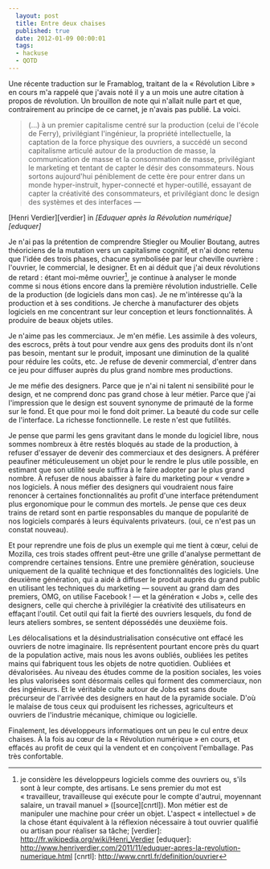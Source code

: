 ```yaml
---
  layout: post
  title: Entre deux chaises
  published: true
  date: 2012-01-09 00:00:01
  tags:
  - hackuse
  - QOTD
---
```


Une récente traduction sur le Framablog, traitant de la «&nbsp;Révolution Libre&nbsp;» en cours m'a rappelé que j'avais noté il y a un mois une autre citation à propos de révolution. Un brouillon de note qui n'allait nulle part et que, contrairement au principe de ce carnet, je n'avais pas publié. La voici.

<section vocab="http://schema.org/" about="" typeof="Article">
<blockquote cite="http://www.henriverdier.com/2011/11/eduquer-apres-la-revolution-numerique.html" property="articleBody">
<div markdown="1">
(…) à un premier capitalisme centré sur la production (celui de l'école de Ferry), privilégiant l'ingénieur, la propriété intellectuelle, la captation de la force physique des ouvriers, a succédé un second capitalisme articulé autour de la production de masse, la communication de masse et la consommation de masse, privilégiant le marketing et tentant de capter le désir des consommateurs. Nous sortons aujourd'hui péniblement de cette ère pour entrer dans un monde hyper-instruit, hyper-connecté et hyper-outillé, essayant de capter la créativité des consommateurs, et privilégiant donc le design des systèmes et des interfaces — 
</div>
</blockquote>
<footer><span class="author vcard"><span property="dc:contributor" class="fn">[Henri Verdier][verdier]</span></span> in <cite>[Eduquer après la Révolution numérique][eduquer]</cite></footer>
</section>

Je n'ai pas la prétention de comprendre Stiegler ou Moulier Boutang, autres théoriciens de la mutation vers un capitalisme cognitif, et n'ai donc retenu que l'idée des trois phases, chacune symbolisée par leur cheville ouvrière&nbsp;: l'ouvrier, le commercial, le designer. Et en ai déduit que j'ai deux révolutions de retard&nbsp;: étant moi-même ouvrier[^ouvrier], je continue à analyser le monde comme si nous étions encore dans la première révolution industrielle. Celle de la production (de logiciels dans mon cas). Je ne m'intéresse qu'à la production et à ses conditions. Je cherche à manufacturer des objets logiciels en me concentrant sur leur conception et leurs fonctionnalités. À produire de beaux objets utiles.

Je n'aime pas les commerciaux. Je m'en méfie. Les assimile à des voleurs, des escrocs, prêts à tout pour vendre aux gens des produits dont ils n'ont pas besoin, mentant sur le produit, imposant une diminution de la qualité pour réduire les coûts, etc. Je refuse de devenir commercial, d'entrer dans ce jeu pour diffuser auprès du plus grand nombre mes productions.

Je me méfie des designers. Parce que je n'ai ni talent ni sensibilité pour le design, et ne comprend donc pas grand chose à leur métier. Parce que j'ai l'impression que le design est souvent synonyme de primauté de la forme sur le fond. Et que pour moi le fond doit primer. La beauté du code sur celle de l'interface. La richesse fonctionnelle. Le reste n'est que futilités.

Je pense que parmi les gens gravitant dans le monde du logiciel libre, nous sommes nombreux à être restés bloqués au stade de la production, à refuser d'essayer de devenir des commerciaux et des designers. À préférer peaufiner méticuleusement un objet pour le rendre le plus utile possible, en estimant que son utilité seule suffira à le faire adopter par le plus grand nombre. À refuser de nous abaisser à faire du marketing pour «&nbsp;vendre&nbsp;» nos logiciels. À nous méfier des designers qui voudraient nous faire renoncer à certaines fonctionnalités au profit d'une interface prétendument plus ergonomique pour le commun des mortels. Je pense que ces deux trains de retard sont en partie responsables du manque de popularité de nos logiciels comparés à leurs équivalents privateurs. (oui, ce n'est pas un constat nouveau).

Et pour reprendre une fois de plus un exemple qui me tient à cœur, celui de Mozilla, ces trois stades offrent peut-être une grille d'analyse permettant de comprendre certaines tensions. Entre une première génération, soucieuse uniquement de la qualité technique et des fonctionnalités des logiciels. Une deuxième génération, qui a aidé à diffuser le produit auprès du grand public en utilisant les techniques du marketing —&nbsp;souvent au grand dam des premiers, OMG, on utilise Facebook&nbsp;!&nbsp;— et la génération «&nbsp;Jobs&nbsp;», celle des designers, celle qui cherche à privilégier la créativité des utilisateurs en effaçant l'outil. Cet outil qui fait la fierté des ouvriers lesquels, du fond de leurs ateliers sombres, se sentent dépossédés une deuxième fois.

Les délocalisations et la désindustrialisation consécutive ont effacé les ouvriers de notre imaginaire. Ils représentent pourtant encore près du quart de la population active, mais nous les avons oubliés, oubliées les petites mains qui fabriquent tous les objets de notre quotidien. Oubliées et dévalorisées. Au niveau des études comme de la position sociales, les voies les plus valorisées sont désormais celles qui forment des commerciaux, non des ingénieurs. Et le véritable culte autour de Jobs est sans doute précurseur de l'arrivée des designers en haut de la pyramide sociale. D'où le malaise de tous ceux qui produisent les richesses, agriculteurs et ouvriers de l'industrie mécanique, chimique ou logicielle.

Finalement, les développeurs informatiques ont un peu le cul entre deux chaises. À la fois au cœur de la «&nbsp;Révolution numérique&nbsp;» en cours, et effacés au profit de ceux qui la vendent et en conçoivent l'emballage. Pas très confortable.

[^ouvrier]: je considère les développeurs logiciels comme des ouvriers ou, s'ils sont à leur compte, des artisans. Le sens premier du mot est «&nbsp;travailleur, travailleuse qui exécute pour le compte d'autrui, moyennant salaire, un travail manuel&nbsp;» ([source][cnrtl]). Mon métier est de manipuler une machine pour créer un objet. L'aspect «&nbsp;intellectuel&nbsp;» de la chose étant équivalent à la réflexion nécessaire à tout ouvrier qualifié ou artisan pour réaliser sa tâche;
[verdier]: http://fr.wikipedia.org/wiki/Henri_Verdier
[eduquer]: http://www.henriverdier.com/2011/11/eduquer-apres-la-revolution-numerique.html
[cnrtl]: http://www.cnrtl.fr/definition/ouvrier


